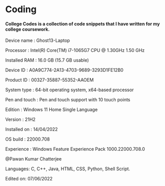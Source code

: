 # Coding

#### College Codes is a collection of code snippets that I have written for my college coursework.


Device name : Ghost13-Laptop

Processor : Intel(R) Core(TM) i7-1065G7 CPU @ 1.30GHz 1.50 GHz

Installed RAM : 16.0 GB (15.7 GB usable)

Device ID : A0A9C774-2A13-4703-9689-3293D1FE12B0

Product ID : 00327-35887-55352-AAOEM

System type : 64-bit operating system, x64-based processor

Pen and touch : Pen and touch support with 10 touch points

Edition : Windows 11 Home Single Language

Version : 21H2

Installed on : 14/04/2022

OS build : 22000.708

Experience : Windows Feature Experience Pack 1000.22000.708.0

@Pawan Kumar Chatterjee

Languages: C, C++, Java, HTML, CSS, Python, Shell Script.

Edited on: 07/06/2022
